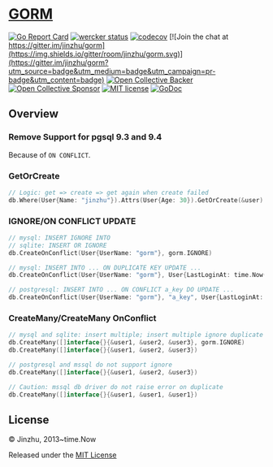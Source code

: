 # [GORM](https://github.com/jinzhu/gorm)

[![Go Report Card](https://goreportcard.com/badge/github.com/sljeff/gorm)](https://goreportcard.com/report/github.com/sljeff/gorm)
[![wercker status](https://app.wercker.com/status/c8794d29309d12e6f3b52d177bd1e644/s/master "wercker status")](https://app.wercker.com/project/byKey/c8794d29309d12e6f3b52d177bd1e644)
[![codecov](https://codecov.io/gh/sljeff/gorm/branch/master/graph/badge.svg)](https://codecov.io/gh/sljeff/gorm)
[![Join the chat at https://gitter.im/jinzhu/gorm](https://img.shields.io/gitter/room/jinzhu/gorm.svg)](https://gitter.im/jinzhu/gorm?utm_source=badge&utm_medium=badge&utm_campaign=pr-badge&utm_content=badge)
[![Open Collective Backer](https://opencollective.com/gorm/tiers/backer/badge.svg?label=backer&color=brightgreen "Open Collective Backer")](https://opencollective.com/gorm)
[![Open Collective Sponsor](https://opencollective.com/gorm/tiers/sponsor/badge.svg?label=sponsor&color=brightgreen "Open Collective Sponsor")](https://opencollective.com/gorm)
[![MIT license](https://img.shields.io/badge/license-MIT-brightgreen.svg)](https://opensource.org/licenses/MIT)
[![GoDoc](https://godoc.org/github.com/jinzhu/gorm?status.svg)](https://godoc.org/github.com/jinzhu/gorm)

## Overview

### Remove Support for pgsql 9.3 and 9.4

Because of `ON CONFLICT`.

### GetOrCreate

```go
// Logic: get => create => get again when create failed
db.Where(User{Name: "jinzhu"}).Attrs(User{Age: 30}).GetOrCreate(&user)
```

### IGNORE/ON CONFLICT UPDATE

```go
// mysql: INSERT IGNORE INTO
// sqlite: INSERT OR IGNORE
db.CreateOnConflict(User{UserName: "gorm"}, gorm.IGNORE)

// mysql: INSERT INTO ... ON DUPLICATE KEY UPDATE ...
db.CreateOnConflict(User{UserName: "gorm"}, User{LastLoginAt: time.Now()})

// postgresql: INSERT INTO ... ON CONFLICT a_key DO UPDATE ...
db.CreateOnConflict(User{UserName: "gorm"}, "a_key", User{LastLoginAt: time.Now()})
```

### CreateMany/CreateMany OnConflict

```go
// mysql and sqlite: insert multiple; insert multiple ignore duplicate
db.CreateMany([]interface{}{&user1, &user2, &user3}, gorm.IGNORE)
db.CreateMany([]interface{}{&user1, &user2, &user3})

// postgresql and mssql do not support ignore
db.CreateMany([]interface{}{&user1, &user2, &user3})

// Caution: mssql db driver do not raise error on duplicate
db.CreateMany([]interface{}{&user1, &user1, &user1})
```

## License

© Jinzhu, 2013~time.Now

Released under the [MIT License](https://github.com/jinzhu/gorm/blob/master/License)

